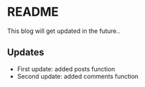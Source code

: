 # README

This blog will get updated in the future..

## Updates
* First update: added posts function
* Second update: added comments function
